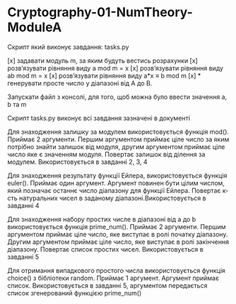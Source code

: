 # Cryptography-01-NumTheory-ModuleA
 
Скрипт який виконує завдання: tasks.py

[x] задавати модуль m, за яким будуть вестись розрахунки
[x] розв’язувати рівняння виду  a mod m = x
[x] розв’язувати рівняння виду ab mod m = x
[x] розв’язувати рівняння виду  a*x ≡ b mod m
[x] * генерувати просте число у діапазоні від A до B.

Запускати файл з консолі, для того, щоб можна було ввести значення a, b та m

Скрипт tasks.py виконує всі завдання зазначені в документі

Для знаходження залишку за модулем використовується функція mod(). Приймає 2 аргументи. Першим аргументом приймає ціле число за яким потрібно знайти залишок від модуля, другим аргументом приймає ціле число яке є значенням модуля. Повертає залишок від ділення за модулем. Використовується в завданні 2, 3, 4

Для знаходження результату функції Ейлера, використовується функція euler(). Приймає один аргумент. Аргумент повинен бути цілим числом, який позначає останнє число діапазону для функції Ейлера. Повертає к-сть натуральних чисел в заданому діапазоні.Використовується в завданні 4

Для знаходження набору простих числе в діапазоні від а до b використовується функція prime_num(). Приймає 2 аргументи. Першим аргументом приймає ціле число, яке виступає в ролі початку діапазону. Другим аргументом приймає ціле число, яке виступає в ролі закінчення діапазону. Повертає список простих чисел. Використовується в завданні 5

Для отримання випадкового простого числа використовується функція choice() з бібліотеки random. Приймає 1 аргумент. Аргумент приймає список. Використовується в завданні 5, аргументом передається список згенерований функцією prime_num()